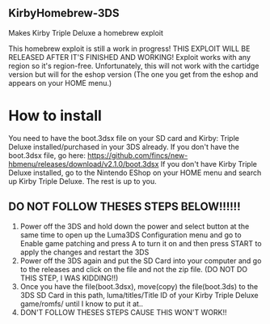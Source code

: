 ## KirbyHomebrew-3DS
Makes Kirby Triple Deluxe a homebrew exploit

This homebrew exploit is still a work in progress! THIS EXPLOIT WILL BE RELEASED AFTER IT'S FINISHED AND WORKING!
Exploit works with any region so it's region-free. Unfortunately, this will not work with the cartidge version but will for the eshop version (The one you get from the eshop and appears on your HOME menu.)

# How to install
You need to have the boot.3dsx file on your SD card and Kirby: Triple Deluxe installed/purchased in your 3DS already.
If you don't have the boot.3dsx file, go here: https://github.com/fincs/new-hbmenu/releases/download/v2.1.0/boot.3dsx
If you don't have Kirby Triple Deluxe installed, go to the Nintendo EShop on your HOME menu and search up Kirby Triple Deluxe. The rest is up to you.

## DO NOT FOLLOW THESES STEPS BELOW!!!!!!
1. Power off the 3DS and hold down the power and select button at the same time to open up the Luma3DS Configuration menu and go to Enable game patching and press A to turn it on and then press START to apply the changes and restart the 3DS
2. Power off the 3DS again and put the SD Card into your computer and go to the releases and click on the file and not the zip file. (DO NOT DO THIS STEP, I WAS KIDDING!!)
3. Once you have the file(boot.3dsx), move(copy) the file(boot.3ds) to the 3DS SD Card in this path, luma/titles/Title ID of your Kirby Triple Deluxe game/romfs/ until I know to put it at..
4. DON'T FOLLOW THESES STEPS CAUSE THIS WON'T WORK!!
